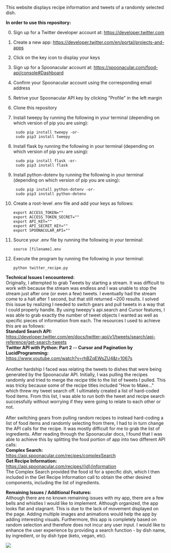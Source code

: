 This website displays recipe information and tweets of a randomly selected dish.

<b>In order to use this repository:</b>

0. Sign up for a Twitter developer account at: https://developer.twitter.com<br>
1. Create a new app: https://developer.twitter.com/en/portal/projects-and-apps<br>
2. Click on the key icon to display your keys<br>
3. Sign up for a Spoonacular account at: https://spoonacular.com/food-api/console#Dashboard<br>
4. Confirm your Spoonacular account using the corresponding email address<br>
5. Retrive your Spoonacular API key by clicking "Profile" in the left margin<br>
6. Clone this repository<br>
7. Install tweepy by running the following in your terminal (depending on which version of pip you are using):<br>

        sudo pip install tweepy -or-
        sudo pip3 install tweepy
        
8. Install flask by running the following in your terminal (depending on which version of pip you are using):<br>

        sudo pip install flask -or-
        sudo pip3 install flask
    
9. Install python-dotenv by running the following in your terminal (depending on which version of pip you are using):<br>

        sudo pip install python-dotenv -or-
        sudo pip3 install python-dotenv
        
10. Create a root-level .env file and add your keys as follows:<br>

        export ACCESS_TOKEN=""
        export ACCESS_TOKEN_SECRET=""
        export API_KEY=""
        export API_SECRET_KEY=""
        export SPOONACULAR_API=""
        
11. Source your .env file by running the following in your terminal:<br>

        source [filename].env
        
12. Execute the program by running the following in your terminal:<br>
        
        python twitter_recipe.py
    
<b>Technical Issues I encountered:</b><br>
    Originally, I attempted to grab Tweets by starting a stream. It was difficult to work with because the
    stream was endless and I was unable to stop the stream just after one (or even a few) tweets. I eventually
    had the stream come to a halt after 1 second, but that still returned ~200 results. I solved this issue
    by realizing I needed to switch gears and pull tweets in a way that I could properly handle. By using
    tweepy's api.search and Cursor features, I was able to grab exactly the number of tweet objects I wanted
    as well as specific pieces of information from each. The resources I used to achieve this are as follows:<br>
        <b>Standard Search API:</b> <br>
            https://developer.twitter.com/en/docs/twitter-api/v1/tweets/search/api-reference/get-search-tweets<br>
        <b>Twitter API with Python: Part 2 -- Cursor and Pagination by LucidProgramming:</b> <br>
            https://www.youtube.com/watch?v=rhBZqEWsZU4&t=1067s<br><br>
    Another hardship I faced was relating the tweets to dishes that were being generated by the Spoonacular
    API. Initially, I was pulling the recipes randomly and tried to merge the recipe title to the list of
    tweets I pulled. This was tricky because some of the recipe titles included "How to Make..." which threw
    my tweet search off. I ultimately created a list of hard-coded food items. From this list, I was able to
    run both the tweet and recipe search successfully without worrying if they were going to relate to
    each other or not.<br><br>
    After switching gears from pulling random recipes to instead hard-coding a list of food items and randomly
    selecting from there, I had to in turn change the API calls for the recipe. It was mostly difficult
    for me to grab the list of ingredients. After reading through the Spoonacular docs, I found that I was
    able to achieve this by splitting the food portion of app into two different API calls:<br>
        <b>Complex Search:</b><br>
            https://api.spoonacular.com/recipes/complexSearch<br>
        <b>Get Recipe Information:</b><br>
            https://api.spoonacular.com/recipes/{id}/information<br>
    The Complex Search provided the food id for a specific dish, which I then included in the Get Recipe
    Information call to obtain the other desired components, including the list of ingredients.<br>
        
<b>Remaining Issues / Additional Features:</b><br>
    Although there are no known remaining issues with my app, there are a few bells and whistles I would
    like to implement. Although organized, the app looks flat and stagnant. This is due to the lack of
    movement displayed on the page. Adding multiple images and animations would help the app by adding
    interesting visuals. Furthermore, this app is completely based on random selection and therefore
    does not incur any user input. I would like to enhance the user experience by providing a search
    function - by dish name, by ingredient, or by dish type (keto, vegan, etc).

<img src="https://i.ibb.co/xzyTrDp/p1m2.png">

